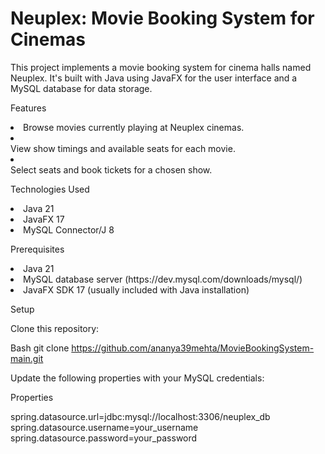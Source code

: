 <h1>Neuplex: Movie Booking System for Cinemas</h1>

This project implements a movie booking system for cinema halls named Neuplex. It's built with Java using JavaFX for the user interface and a MySQL database for data storage.

Features

<li>Browse movies currently playing at Neuplex cinemas.
<li></li>View show timings and available seats for each movie.
<li></li>Select seats and book tickets for a chosen show.

Technologies Used

<li>Java 21</li>
<li>JavaFX 17</li>
<li>MySQL Connector/J 8</li>

Prerequisites

<li>Java 21</li>
<li>MySQL database server (https://dev.mysql.com/downloads/mysql/)</li>
<li>JavaFX SDK 17 (usually included with Java installation)</li>

Setup

Clone this repository:

Bash
git clone https://github.com/ananya39mehta/MovieBookingSystem-main.git

Update the following properties with your MySQL credentials:

Properties

spring.datasource.url=jdbc:mysql://localhost:3306/neuplex_db
spring.datasource.username=your_username
spring.datasource.password=your_password




